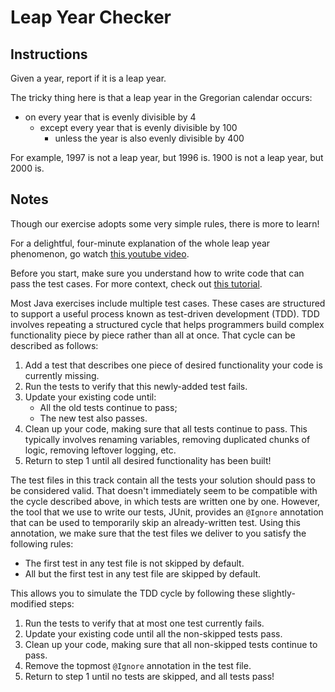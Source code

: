 # Leap Year Checker

## Instructions

Given a year, report if it is a leap year.

The tricky thing here is that a leap year in the Gregorian calendar occurs:

- on every year that is evenly divisible by 4
  - except every year that is evenly divisible by 100
    - unless the year is also evenly divisible by 400

For example, 1997 is not a leap year, but 1996 is. 1900 is not a leap year, but 2000 is.

## Notes

Though our exercise adopts some very simple rules, there is more to learn!

For a delightful, four-minute explanation of the whole leap year phenomenon, go watch [this youtube video](https://www.youtube.com/watch?v=xX96xng7sAE).

Before you start, make sure you understand how to write code that can pass the test cases. For more context, check out [this tutorial](https://exercism.io/tracks/java/exercises/leap/solutions/51ecaba6565d4a206009d0edc4b9c5d1).

Most Java exercises include multiple test cases. These cases are structured to support a useful process known as test-driven development (TDD). TDD involves repeating a structured cycle that helps programmers build complex functionality piece by piece rather than all at once. That cycle can be described as follows:

1. Add a test that describes one piece of desired functionality your code is currently missing.
2. Run the tests to verify that this newly-added test fails.
3. Update your existing code until:
    - All the old tests continue to pass;
    - The new test also passes.
4. Clean up your code, making sure that all tests continue to pass. This typically involves renaming variables, removing duplicated chunks of logic, removing leftover logging, etc.
5. Return to step 1 until all desired functionality has been built!

The test files in this track contain all the tests your solution should pass to be considered valid. That doesn't immediately seem to be compatible with the cycle described above, in which tests are written one by one. However, the tool that we use to write our tests, JUnit, provides an `@Ignore` annotation that can be used to temporarily skip an already-written test. Using this annotation, we make sure that the test files we deliver to you satisfy the following rules:

- The first test in any test file is not skipped by default.
- All but the first test in any test file are skipped by default.

This allows you to simulate the TDD cycle by following these slightly-modified steps:

1. Run the tests to verify that at most one test currently fails.
2. Update your existing code until all the non-skipped tests pass.
3. Clean up your code, making sure that all non-skipped tests continue to pass.
4. Remove the topmost `@Ignore` annotation in the test file.
5. Return to step 1 until no tests are skipped, and all tests pass!
